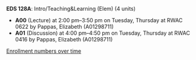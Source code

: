 **EDS 128A**: Intro/Teaching&Learning (Elem) (4 units)

- **A00** (Lecture) at 2:00 pm–3:50 pm on Tuesday, Thursday at RWAC 0622 by Pappas, Elizabeth (A01298711)
- **A01** (Discussion) at 4:00 pm–4:50 pm on Tuesday, Thursday at RWAC 0416 by Pappas, Elizabeth (A01298711)

[Enrollment numbers over time](./EDS128A.tsv)
